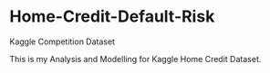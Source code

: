 # Home-Credit-Default-Risk
Kaggle Competition Dataset

This is my Analysis and Modelling for Kaggle Home Credit Dataset.
